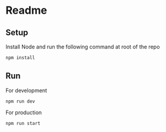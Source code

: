 # Readme

## Setup

Install Node and run the following command at root of the repo

```
npm install
```

## Run

For development

```
npm run dev
```

For production

```
npm run start
```

